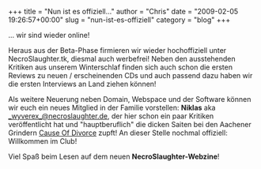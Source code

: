 +++
title = "Nun ist es offiziell..."
author = "Chris"
date = "2009-02-05 19:26:57+00:00"
slug = "nun-ist-es-offiziell"
category = "blog"
+++

... wir sind wieder online!

Heraus aus der Beta-Phase firmieren wir wieder hochoffiziell unter NecroSlaughter.tk, diesmal auch werbefrei!
Neben den ausstehenden Kritiken aus unserem Winterschlaf finden sich auch schon die ersten Reviews zu neuen / erscheinenden CDs und auch passend dazu haben wir die ersten Interviews an Land ziehen können!

Als weitere Neuerung neben Domain, Webspace und der Software können wir euch ein neues Mitglied in der Familie vorstellen: **Niklas** aka <a href="mailto:wyverex@necroslaughter.de">_wyverex_@necroslaughter.de</a>, der hier schon ein paar Kritiken veröffentlicht hat und "hauptberuflich" die dicken Saiten bei den Aachener Grindern <a href="http://www.causeofdivorce.com">Cause Of Divorce</a> zupft! An dieser Stelle nochmal offiziell: Willkommen im Club!

Viel Spaß beim Lesen auf dem neuen **NecroSlaughter-Webzine**!
